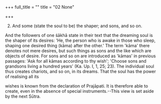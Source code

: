 +++
full_title = ""
title = "02 None"

+++


2. And some (state the soul to be) the shaper; and sons, and so on.

And the followers of one śākhā state in their text that the dreaming soul is the shaper of its desires: 'He, the person who is awake in those who sleep, shaping one desired thing (kāma) after the other.' The term 'kāma' there denotes not mere desires, but such things as sons and the like which are objects of desire. For sons and so on are introduced as 'kāmas' in previous passages: 'Ask for all kāmas according to thy wish'; 'Choose sons and grandsons living a hundred years' (Ka. Up. I, 1, 25; 23). The individual soul thus creates chariots, and so on, in its dreams. That the soul has the power of realising all its

wishes is known from the declaration of Prajāpati. It is therefore able to create, even in the absence of special instruments.--This view is set aside by the next Sūtra.

